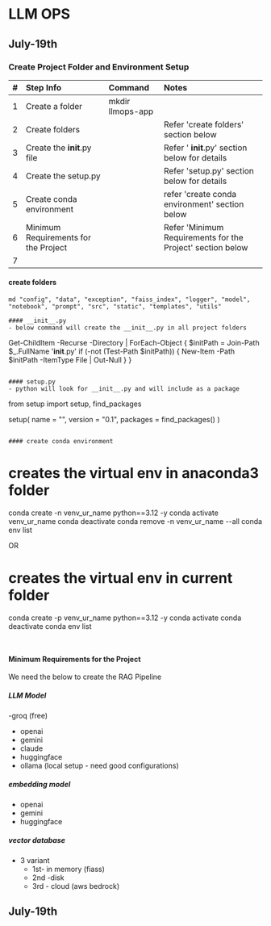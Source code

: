 
# LLM OPS 

## July-19th

### Create Project Folder and Environment Setup

|#| Step Info | Command   | Notes   |
|:---:| :---   | :--- | :--- |
|1| Create a folder  | mkdir llmops-app |    |
|2| Create  folders ||Refer 'create folders' section below
|3| Create the __init__.py file || Refer ' __init__.py' section below for details
|4| Create the setup.py|| Refer 'setup.py' section below for details
|5| Create conda environment| | refer 'create conda environment' section below
|6| Minimum Requirements for the Project|| Refer 'Minimum Requirements for the Project' section below
|7| 

#### create folders

```
md "config", "data", "exception", "faiss_index", "logger", "model", "notebook", "prompt", "src", "static", "templates", "utils"

#### __init__.py
- below command will create the __init__.py in all project folders

```
Get-ChildItem -Recurse -Directory | ForEach-Object {
    $initPath = Join-Path $_.FullName '__init__.py'
    if (-not (Test-Path $initPath)) {
        New-Item -Path $initPath -ItemType File | Out-Null
    }
}
```

#### setup.py
- python will look for __init__.py and will include as a package

```
from setup import setup, find_packages

setup(
    name = "<project-name>",
    version = "0.1",
    packages = find_packages()
)
```

#### create conda environment

```
# creates the virtual env in anaconda3 folder
conda create -n venv_ur_name python==3.12 -y
conda activate venv_ur_name
conda deactivate
conda remove -n venv_ur_name --all
conda env list

OR

# creates the virtual env in current folder
conda create -p venv_ur_name python==3.12 -y
conda activate
conda deactivate
conda env list
```


```

#### Minimum Requirements for the Project
We need the below to create the RAG Pipeline

##### LLM Model 
   -groq (free)
   - openai
   - gemini
   - claude
   - huggingface
   - ollama (local setup - need good configurations)
##### embedding model
   - openai
   - gemini 
   - huggingface
##### vector database
   - 3 variant 
     - 1st- in memory (fiass)
     - 2nd -disk
     - 3rd - cloud (aws bedrock)



## July-19th
